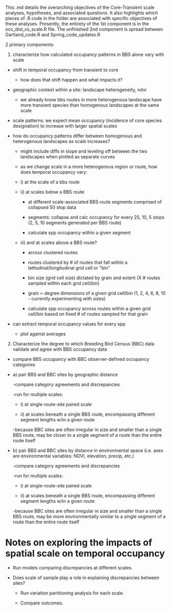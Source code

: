 This .md details the overarching objectives of the Core-Transient scale analyses, hypotheses, and associated questions. 
It also highlights which pieces of .R code in the folder are associated with specific objectives of these analyses. Presently, the entirety of the 1st component is in the occ_dist_vs_scale.R file. The unfinished 2nd component is spread between Gartland_code.R and Spring_code_updates.R 


2 primary components: 

1) characterize how calculated occupancy patterns in BBS alone vary with scale 

* shift in temporal occupancy from transient to core 

	- how does that shift happen and what impacts it? 

* geographic context within a site: landscape heterogeneity, ndvi 

	- we already know bbs routes in more heterogenous landscape have more transient species than homogenous landscapes at the same scale

* scale patterns: we expect mean occupancy (incidence of core species designation) to increase with larger spatial scales 

* how do occupancy patterns differ between homogenous and heterogenous landscapes as scale increases? 

	- might include diffs in slope and leveling off between the two landscapes when plotted as separate curves

	- as we change scale in a more heterogenous region or route, how does temporal occupancy vary:

	- i) at the scale of a bbs route
	
	- ii) at scales below a BBS route
	
		- at different scale-associated BBS route segments comprised of collapsed 50 stop data 
		
		- segments: collapse and calc occupancy for every 25, 10, 5 stops (2, 5, 10 segments generated per BBS route) 
		
		- calculate spp occupancy within a given segment 
	
	- iii) and at scales above a BBS route? 
	
		- across clustered routes 
		
		- routes clustered by # of routes that fall within a latitudinal/longitudinal grid cell or "bin" 
		
		- bin size (grid cell size) dictated by grain and extent (X # routes sampled within each grid cell/bin) 
		
		- grain = degree dimensions of a given grid cell/bin (1, 2, 4, 6, 8, 10 - currently experimenting with sizes) 
		
		- calculate spp occupancy across routes within a given grid cell/bin based on fixed # of routes sampled for that grain 

* can extract temporal occupancy values for every spp 

	- plot against averages 

2) Characterize the degree to which Breeding Bird Census (BBC) data validate and agree with BBS occupancy data 

* compare BBS occupancy with BBC observer-defined occupancy categories 

* a) pair BBS and BBC sites by geographic distance 
	
	-compare category agreements and discrepancies 
	
	-run for multiple scales: 
		
	- i) at single-route-site paired scale
		
	- ii) at scales beneath a single BBS route, encompassing different segment lengths w/in a given route 
			
	-because BBC sites are often irregular in size and smaller than a single BBS route, may be closer to a single segment of a route than the entire route itself 
	
* b) pair BBS and BBC sites by distance in environmental space (i.e. axes are environmental variables: NDVI, elevation, precip, etc.) 

	-compare category agreements and discrepancies
	
	-run for multiple scales: 
		
	- i) at single-route-site paired scale
		
	- ii) at scales beneath a single BBS route, encompassing different segment lengths w/in a given route 
			
	-because BBC sites are often irregular in size and smaller than a single BBS route, may be more environmentally similar to a single segment of a route than the entire route itself 


# Notes on exploring the impacts of spatial scale on temporal occupancy

* Run models comparing discrepancies at different scales. 

* Does scale of sample play a role in explaining discrepancies between sites? 
 
	- Run variation partitioning analysis for each scale. 

	- Compare outcomes. 

